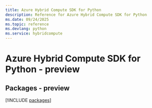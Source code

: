 ```yaml
---
title: Azure Hybrid Compute SDK for Python
description: Reference for Azure Hybrid Compute SDK for Python
ms.date: 09/24/2025
ms.topic: reference
ms.devlang: python
ms.service: hybridcompute
---
```

# Azure Hybrid Compute SDK for Python - preview
## Packages - preview
[!INCLUDE [packages](hybrid-compute-index.md)]